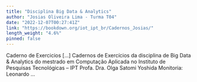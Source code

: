 ```yaml
---
title: "Disciplina Big Data & Analytics"
author: "Josias Oliveira Lima - Turma T04"
date: "2022-12-07T00:27:41Z"
link: "https://bookdown.org/iot_ipt_br/Cadernos_Josias/"
length_weight: "4.6%"
pinned: false
---
```


Caderno de Exercicios [...] Cadernos de Exercícios da disciplina de Big Data & Analytics do mestrado em Computação Aplicada no Instituto de Pesquisas Tecnológicas – IPT Profa. Dra. Olga Satomi Yoshida Monitoria: Leonardo ...
